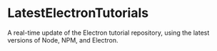 # LatestElectronTutorials
A real-time update of the Electron tutorial repository, using the latest versions of Node, NPM, and Electron.
